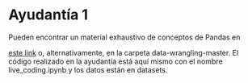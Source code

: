# Ayudantía 1

Pueden encontrar un material exhaustivo de conceptos de Pandas en 

 [este link](https://github.com/nebil/data-wrangling) o, alternativamente, en la carpeta data-wrangling-master. El código realizado en la ayudantía está aquí mismo con el nombre live_coding.ipynb y los datos están en datasets.